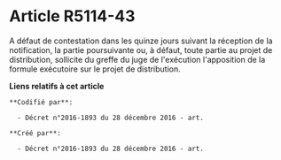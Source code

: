 # Article R5114-43

A défaut de contestation dans les quinze jours suivant la réception de la notification, la partie poursuivante ou, à défaut,
toute partie au projet de distribution, sollicite du greffe du juge de l'exécution l'apposition de la formule exécutoire sur
le projet de distribution.

**Liens relatifs à cet article**

	**Codifié par**:

	  - Décret n°2016-1893 du 28 décembre 2016 - art.

	**Créé par**:

	  - Décret n°2016-1893 du 28 décembre 2016 - art.
